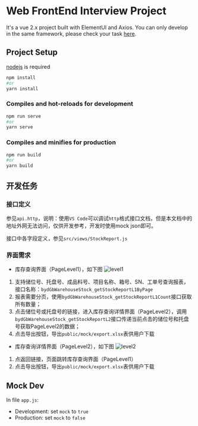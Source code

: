 # Web FrontEnd Interview Project

It's a vue 2.x project built with ElementUI and Axios. You can only develop in the same framework, please check your task [here](#开发任务).

## Project Setup
[nodejs](https://nodejs.org/en/) is required
```bash
npm install
#or 
yarn install
```

### Compiles and hot-reloads for development
```bash
npm run serve
#or 
yarn serve
```

### Compiles and minifies for production
```bash
npm run build
#or 
yarn build
```

## 开发任务

### 接口定义
参见`api.http`，说明：使用`VS Code`可以调试`http`格式接口文档，但是本文档中的地址外网无法访问，仅供开发参考，开发时使用mock json即可。

接口中各字段定义，参见`src/views/StockReport.js`

### 界面需求

- 库存查询界面（PageLevel1），如下图
![level1](./level1.jpg)

1. 支持储位号、托盘号、成品料号、项目名称、箱号、SN、工单号查询报表，接口名称：`bydGbWarehouseStock_getStockReportL1ByPage`
2. 报表需要分页，使用`bydGbWarehouseStock_getStockReportL1Count`接口获取所有数量；
3. 点击储位号或托盘号的链接，进入库存查询详情界面（PageLevel2），调用`bydGbWarehouseStock_getStockReportL2`接口传递当前点击的储位号和托盘号获取PageLevel2的数据；
4. 点击导出按钮，导出`public/mock/export.xlsx`表供用户下载
   
- 库存查询详情界面（PageLevel2），如下图
![level2](./level2.jpg)

1. 点返回链接，页面跳转库存查询界面（PageLevel1）
2. 点击导出按钮，导出`public/mock/export.xlsx`表供用户下载

## Mock Dev

In file `app.js`:
- Development: set `mock` to `true`
- Production: set `mock` to `false`
